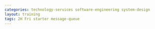 ```yaml
---
categories: technology-services software-engineering system-design
layout: training
tags: 2H Fri starter message-queue
---
```

